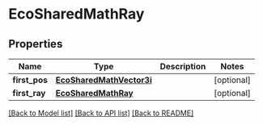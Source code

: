 # EcoSharedMathRay

## Properties
Name | Type | Description | Notes
------------ | ------------- | ------------- | -------------
**first_pos** | [**EcoSharedMathVector3i**](EcoSharedMathVector3i.md) |  | [optional] 
**first_ray** | [**EcoSharedMathRay**](EcoSharedMathRay.md) |  | [optional] 

[[Back to Model list]](../README.md#documentation-for-models) [[Back to API list]](../README.md#documentation-for-api-endpoints) [[Back to README]](../README.md)


